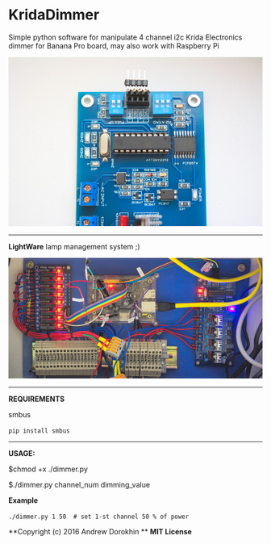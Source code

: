 # KridaDimmer

Simple python software for manipulate 4 channel i2c Krida Electronics dimmer
for Banana Pro board, may also work with Raspberry Pi


![alt text][img_dimmer]


___
**LightWare** lamp management system ;)


![alt text][img_lightware]

___

**REQUIREMENTS**

smbus

`pip install smbus`
___

**USAGE:**

$chmod +x ./dimmer.py

$./dimmer.py channel_num dimming_value

**Example**

`./dimmer.py 1 50  # set 1-st channel 50 % of power`


[img_dimmer]: https://github.com/andrewnsk/KridaDimmer/blob/master/img/dimmer.jpg?raw=true "Krida dimmer"

[img_lightware]: https://github.com/andrewnsk/KridaDimmer/blob/master/img/lightware.jpg?raw=true "lightware"




**Copyright (c) 2016 Andrew Dorokhin **
**MIT License**
